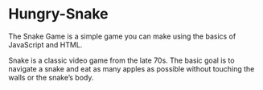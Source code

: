 # Hungry-Snake
 The Snake Game is a simple game you can make using the basics of JavaScript and HTML.  
 
 Snake is a classic video game from the late 70s. 
 The basic goal is to navigate a snake and eat as many apples as possible without touching the walls or the snake’s body.

